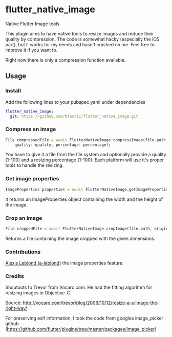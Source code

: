 # flutter_native_image
Native Flutter Image tools

This plugin aims to have native tools to resize images and reduce their quality by compression. The code is somewhat hacky (especially the iOS part), but it works for my needs and hasn't crashed on me. Feel free to improve it if you want to.

Right now there is only a compression function available.

## Usage

### Install

Add the following lines to your pubspec.yaml under dependencies

```yaml
flutter_native_image:
  git: https://github.com/btastic/flutter_native_image.git
```

### Compress an image
```dart
File compressedFile = await FlutterNativeImage.compressImage(file.path,
    quality: quality, percentage: percentage);
```

You have to give it a file from the file system and optionally provide a quality (1-100) and a resizing percentage (1-100).
Each platform will use it's proper tools to handle the resizing.

### Get image properties
```dart
ImageProperties properties = await FlutterNativeImage.getImageProperties(file.path);
```

It returns an ImageProperties object containing the width and the height of the image.

### Crop an image
```dart
File croppedFile = await FlutterNativeImage.cropImage(file.path, originX, originY, width, height);
```

Returns a file containing the image cropped with the given dimensions.

### Contributions
[Alexis Leblond (a-leblond)](https://github.com/a-leblond) the image properties feature.

### Credits
Shoutouts to Trevor from Vocaro.com. He had the fitting algorithm for resizing images in Objective-C.

Source: http://vocaro.com/trevor/blog/2009/10/12/resize-a-uiimage-the-right-way/

For preserving exif information, I took the code from googles image_picker github (https://github.com/flutter/plugins/tree/master/packages/image_picker)
